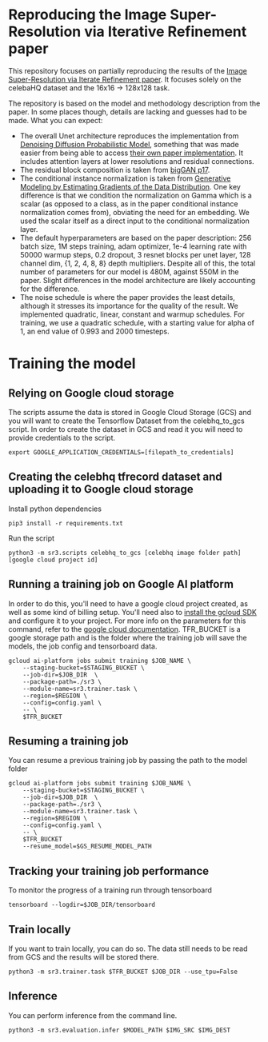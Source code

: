 # Reproducing the Image Super-Resolution via Iterative Refinement paper
This repository focuses on partially reproducing the results of the [Image Super-Resolution via Iterate Refinement paper](https://iterative-refinement.github.io/). It focuses solely on the celebaHQ dataset and the 16x16 -> 128x128 task.

The repository is based on the model and methodology description from the paper. In some places though, details are lacking and guesses had to be made. What you can expect:
- The overall Unet architecture reproduces the implementation from [Denoising Diffusion Probabilistic Model](https://hojonathanho.github.io/diffusion/), something that was made easier from being able to access [their own paper implementation](https://github.com/hojonathanho/diffusion). It includes attention layers at lower resolutions and residual connections.
- The residual block composition is taken from [bigGAN p17](https://arxiv.org/pdf/1809.11096.pdf).
- The conditional instance normalization is taken from [Generative Modeling by Estimating Gradients of the Data Distribution](https://arxiv.org/pdf/1907.05600.pdf). One key difference is that we condition the normalization on Gamma which is a scalar (as opposed to a class, as in the paper conditional instance normalization comes from), obviating the need for an embedding. We used the scalar itself as a direct input to the conditional normalization layer.
- The default hyperparameters are based on the paper description: 256 batch size, 1M steps training, adam optimizer, 1e-4 learning rate with 50000 warmup steps, 0.2 dropout, 3 resnet blocks per unet layer, 128 channel dim, {1, 2, 4, 8, 8} depth multipliers. Despite all of this, the total number of parameters for our model is 480M, against 550M in the paper. Slight differences in the model architecture are likely accounting for the difference.
- The noise schedule is where the paper provides the least details, although it stresses its importance for the quality of the result. We implemented quadratic, linear, constant and warmup schedules. For training, we use a quadratic schedule, with a starting value for alpha of 1, an end value of 0.993 and 2000 timesteps.

# Training the model

## Relying on Google cloud storage
The scripts assume the data is stored in Google Cloud Storage (GCS) and you will want to create the Tensorflow Dataset from the celebhq_to_gcs script. In order to create the dataset in GCS and read it you will need to provide credentials to the script.
```
export GOOGLE_APPLICATION_CREDENTIALS=[filepath_to_credentials]
```

## Creating the celebhq tfrecord dataset and uploading it to Google cloud storage
Install python dependencies
```
pip3 install -r requirements.txt
```
Run the script
```
python3 -m sr3.scripts celebhq_to_gcs [celebhq image folder path] [google cloud project id]
```

## Running a training job on Google AI platform
In order to do this, you'll need to have a google cloud project created, as well as some kind of billing setup. You'll need also to [install the gcloud SDK](https://cloud.google.com/sdk/docs/install) and configure it to your project. For more info on the parameters for this command, refer to the [google cloud documentation](https://cloud.google.com/ai-platform/training/docs/training-jobs). TFR_BUCKET is a google storage path and is the folder where the training job will save the models, the job config and tensorboard data.
```
gcloud ai-platform jobs submit training $JOB_NAME \
    --staging-bucket=$STAGING_BUCKET \
    --job-dir=$JOB_DIR  \
    --package-path=./sr3 \
    --module-name=sr3.trainer.task \
    --region=$REGION \
    --config=config.yaml \
    -- \
    $TFR_BUCKET
```

## Resuming a training job
You can resume a previous training job by passing the path to the model folder
```
gcloud ai-platform jobs submit training $JOB_NAME \
    --staging-bucket=$STAGING_BUCKET \
    --job-dir=$JOB_DIR  \
    --package-path=./sr3 \
    --module-name=sr3.trainer.task \
    --region=$REGION \
    --config=config.yaml \
    -- \
    $TFR_BUCKET
    --resume_model=$GS_RESUME_MODEL_PATH
```

## Tracking your training job performance
To monitor the progress of a training run through tensorboard
```
tensorboard --logdir=$JOB_DIR/tensorboard
```

## Train locally
If you want to train locally, you can do so. The data still needs to be read from GCS and the results will be stored there.
```
python3 -m sr3.trainer.task $TFR_BUCKET $JOB_DIR --use_tpu=False
```

## Inference
You can perform inference from the command line.
```
python3 -m sr3.evaluation.infer $MODEL_PATH $IMG_SRC $IMG_DEST
```